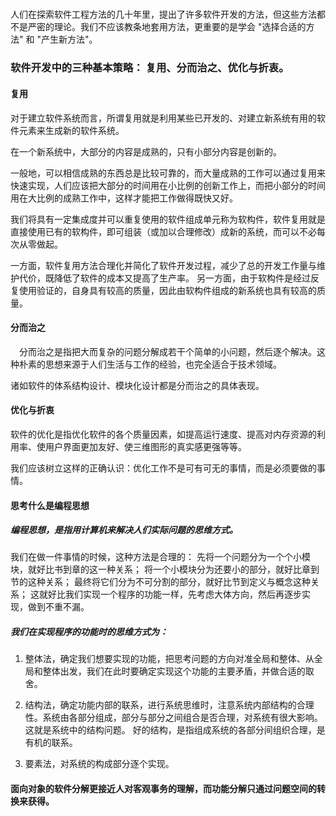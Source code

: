 ##### 
人们在探索软件工程方法的几十年里，提出了许多软件开发的方法，但这些方法都不是严密的理论。我们不应该教条地套用方法，更重要的是学会 "选择合适的方法" 和 "产生新方法"。
### 软件开发中的三种基本策略： 复用、分而治之、优化与折衷。

#### 复用
对于建立软件系统而言，所谓复用就是利用某些已开发的、对建立新系统有用的软件元素来生成新的软件系统。

在一个新系统中，大部分的内容是成熟的，只有小部分内容是创新的。

一般地，可以相信成熟的东西总是比较可靠的，而大量成熟的工作可以通过复用来快速实现，人们应该把大部分的时间用在小比例的创新工作上，而把小部分的时间用在大比例的成熟工作中，这样才能把工作做得既快又好。

我们将具有一定集成度并可以重复使用的软件组成单元称为软构件，软件复用就是直接使用已有的软构件，即可组装（或加以合理修改）成新的系统，而可以不必每次从零做起。

一方面，软件复用方法合理化并简化了软件开发过程，减少了总的开发工作量与维护代价，既降低了软件的成本又提高了生产率。
另一方面，由于软构件是经过反复使用验证的，自身具有较高的质量，因此由软构件组成的新系统也具有较高的质量。

#### 分而治之
　分而治之是指把大而复杂的问题分解成若干个简单的小问题，然后逐个解决。这种朴素的思想来源于人们生活与工作的经验，也完全适合于技术领域。

诸如软件的体系结构设计、模块化设计都是分而治之的具体表现。

#### 优化与折衷
软件的优化是指优化软件的各个质量因素，如提高运行速度、提高对内存资源的利用率、使用户界面更加友好、使三维图形的真实感更强等等。

我们应该树立这样的正确认识：优化工作不是可有可无的事情，而是必须要做的事情。

#### 思考什么是编程思想

##### 编程思想，是指用计算机来解决人们实际问题的思维方式。

我们在做一件事情的时候，这种方法是合理的：
先将一个问题分为一个个小模块，就好比书到章的这一种关系；
将一个小模块分为还要小的部分，就好比章到节的这种关系；
最终将它们分为不可分割的部分，就好比节到定义与概念这种关系；
这就好比我们实现一个程序的功能一样，先考虑大体方向，然后再逐步实现，做到不重不漏。


##### 我们在实现程序的功能时的思维方式为：
1. 整体法，确定我们想要实现的功能，把思考问题的方向对准全局和整体、从全局和整体出发，我们在此时要确定实现这个功能的主要矛盾，并做合适的取舍。

2. 结构法，确定功能内部的联系，进行系统思维时，注意系统内部结构的合理性。系统由各部分组成，部分与部分之间组合是否合理，对系统有很大影响。这就是系统中的结构问题。 好的结构，是指组成系统的各部分间组织合理，是有机的联系。

3. 要素法，对系统的构成部分逐个实现。

#### 面向对象的软件分解更接近人对客观事务的理解，而功能分解只通过问题空间的转换来获得。
